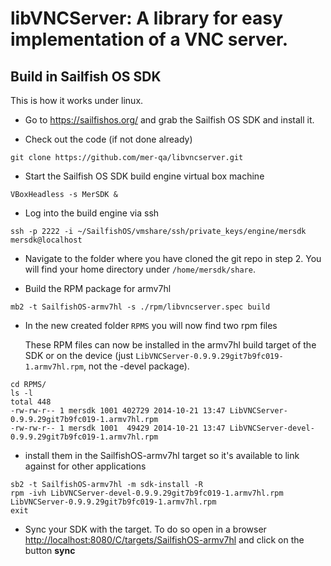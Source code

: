 # libVNCServer: A library for easy implementation of a VNC server.

## Build in Sailfish OS SDK
This is how it works under linux.

* Go to https://sailfishos.org/ and grab the Sailfish OS SDK and install it.

* Check out the code (if not done already)
```
git clone https://github.com/mer-qa/libvncserver.git
```

* Start the Sailfish OS SDK build engine virtual box machine
```
VBoxHeadless -s MerSDK &
```

* Log into the build engine via ssh
```
ssh -p 2222 -i ~/SailfishOS/vmshare/ssh/private_keys/engine/mersdk mersdk@localhost
```

* Navigate to the folder where you have cloned the git repo in step 2. You will find your home directory under ```/home/mersdk/share```.

* Build the RPM package for armv7hl
```
mb2 -t SailfishOS-armv7hl -s ./rpm/libvncserver.spec build
```

* In the new created folder ```RPMS``` you will now find two rpm files

   These RPM files can now be installed in the armv7hl build target of the SDK or on the device (just ```LibVNCServer-0.9.9.29git7b9fc019-1.armv7hl.rpm```, not the -devel package).
```
cd RPMS/
ls -l
total 448
-rw-rw-r-- 1 mersdk 1001 402729 2014-10-21 13:47 LibVNCServer-0.9.9.29git7b9fc019-1.armv7hl.rpm
-rw-rw-r-- 1 mersdk 1001  49429 2014-10-21 13:47 LibVNCServer-devel-0.9.9.29git7b9fc019-1.armv7hl.rpm
```
* install them in the SailfishOS-armv7hl target so it's available to link against for other applications
```
sb2 -t SailfishOS-armv7hl -m sdk-install -R
rpm -ivh LibVNCServer-devel-0.9.9.29git7b9fc019-1.armv7hl.rpm LibVNCServer-0.9.9.29git7b9fc019-1.armv7hl.rpm
exit
```

* Sync your SDK with the target. To do so open in a browser [http://localhost:8080/C/targets/SailfishOS-armv7hl](http://localhost:8080/C/targets/SailfishOS-armv7hl) and click on the button **sync**
